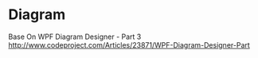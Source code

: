 # Diagram
Base On
WPF Diagram Designer - Part 3
http://www.codeproject.com/Articles/23871/WPF-Diagram-Designer-Part